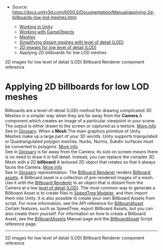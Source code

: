 * Source: https://docs.unity3d.com/6000.0/Documentation/Manual/applying-2d-billboards-low-lod-meshes.html

  * [Working in Unity](https://docs.unity3d.com/6000.0/Documentation/Manual/working-in-unity.html)
  * [Working with GameObjects](https://docs.unity3d.com/6000.0/Documentation/Manual/working-with-gameobjects.html)
  * [Meshes](https://docs.unity3d.com/6000.0/Documentation/Manual/mesh.html)
  * [Simplifying distant meshes with level of detail (LOD)](https://docs.unity3d.com/6000.0/Documentation/Manual/simplifying-distant-meshes-with-level-of-detail-lod.html)
  * [2D images for low level of detail (LOD)](https://docs.unity3d.com/6000.0/Documentation/Manual/2d-images-lod.html)
  * Applying 2D billboards for low LOD meshes


[](https://docs.unity3d.com/6000.0/Documentation/Manual/2d-images-lod.html)
2D images for low level of detail (LOD)
[](https://docs.unity3d.com/6000.0/Documentation/Manual/class-BillboardRenderer.html)
Billboard Renderer component reference
# Applying 2D billboards for low LOD meshes
Billboards are a level-of-detail (LOD) method for drawing complicated 3D Meshes in a simpler way when they are far away from the **Camera** A component which creates an image of a particular viewpoint in your scene. The output is either drawn to the screen or captured as a texture. [More info](https://docs.unity3d.com/6000.0/Documentation/Manual/CamerasOverview.html)  
See in [Glossary](https://docs.unity3d.com/6000.0/Documentation/Manual/Glossary.html#Camera). When a **Mesh** The main graphics primitive of Unity. Meshes make up a large part of your 3D worlds. Unity supports triangulated or Quadrangulated polygon meshes. Nurbs, Nurms, Subdiv surfaces must be converted to polygons. [More info](https://docs.unity3d.com/6000.0/Documentation/Manual/mesh.html)  
See in [Glossary](https://docs.unity3d.com/6000.0/Documentation/Manual/Glossary.html#Mesh) is far away from the Camera, its size on screen means there is no need to draw it in full detail. Instead, you can replace the complex 3D Mesh with a 2D **billboard** A textured 2D object that rotates so that it always faces the Camera. [More info](https://docs.unity3d.com/6000.0/Documentation/Manual/class-BillboardRenderer.html)  
See in [Glossary](https://docs.unity3d.com/6000.0/Documentation/Manual/Glossary.html#Billboard) representation.
The [Billboard Renderer](https://docs.unity3d.com/6000.0/Documentation/Manual/class-BillboardRenderer.html) renders [Billboard assets](https://docs.unity3d.com/6000.0/Documentation/Manual/class-BillboardAsset.html). 
A Billboard asset is a collection of pre-rendered images of a mesh. Use it with the [Billboard Renderer](https://docs.unity3d.com/6000.0/Documentation/Manual/class-BillboardRenderer.html) to an object that is distant from the Camera at a low [level of detail (LOD)](https://docs.unity3d.com/6000.0/Documentation/Manual/LevelOfDetail.html).
The most common way to generate a Billboard Asset is to create files in [SpeedTree Modeler](https://unity.com/products/speedtree), and then import them into Unity.
It is also possible to create your own Billboard Assets from script. For more information, see the API reference for [BillboardAsset](https://docs.unity3d.com/6000.0/Documentation/ScriptReference/BillboardAsset.html).
Certain features, such as SpeedTree, export Billboard Assets, but you can also create them yourself. For information on how to create a Billboard Asset, see the [BillboardAssets](https://docs.unity3d.com/6000.0/Documentation/Manual/class-BillboardAsset.html) Manual page and the [BillboardAsset](https://docs.unity3d.com/6000.0/Documentation/ScriptReference/BillboardAsset.html) Script reference page.
* * *
[](https://docs.unity3d.com/6000.0/Documentation/Manual/2d-images-lod.html)
2D images for low level of detail (LOD)
[](https://docs.unity3d.com/6000.0/Documentation/Manual/class-BillboardRenderer.html)
Billboard Renderer component reference
